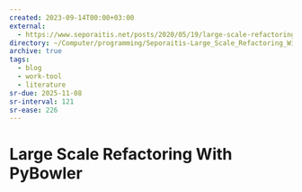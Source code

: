 ```yaml
---
created: 2023-09-14T00:00+03:00
external:
  - https://www.seporaitis.net/posts/2020/05/19/large-scale-refactoring-with-pybowler/
directory: ~/Computer/programming/Seporaitis-Large_Scale_Refactoring_With_PyBowler/
archive: true
tags:
  - blog
  - work-tool
  - literature
sr-due: 2025-11-08
sr-interval: 121
sr-ease: 226
---
```


# Large Scale Refactoring With PyBowler
